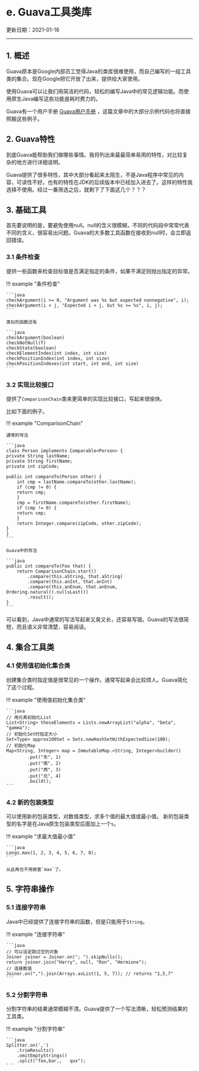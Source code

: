 # e. Guava工具类库

更新日期：2021-01-16

-------------------------------------

## 1. 概述

Guava原本是Google内部员工觉得Java的类库很难使用，而自己编写的一组工具类的集合。现在Google把它开放了出来，提供给大家使用。

使用Guava可以让我们用简洁的代码，轻松的编写Java中的常见逻辑功能。而使用原生Java编写这些功能是耗时费力的。

Guava有一个用户手册 [Guava用户手册](https://github.com/google/guava/wiki) ，这篇文章中的大部分示例代码也将直接照搬这些例子。

## 2. Guava特性

到底Guava能帮助我们做哪些事情。我将列出来最最简单易用的特性，对比较复杂的地方进行详细说明。

Guava提供了很多特性，其中大部分看起来太陌生，不是Java程序中常见的内容，可读性不好。也有的特性在JDK的后续版本中已经加入进去了。这样的特性我选择不使用。经过一番筛选之后，就剩下了下面这几个？？？

## 3. 基础工具

首先要说明的是，要避免使用null。null的含义很模糊，不同的代码段中常常代表不同的含义，很容易出问题。Guava的大多数工具函数在接收到null时，会立即返回错误。

### 3.1 条件检查

提供一些函数来检查目标值是否满足指定的条件，如果不满足则抛出指定的异常。

!!! example "条件检查"

    ```java
    checkArgument(i >= 0, "Argument was %s but expected nonnegative", i);
    checkArgument(i < j, "Expected i < j, but %s >= %s", i, j);
    ```

    类似的函数还有

    ```java
    checkArgument(boolean)
    checkNotNull(T)
    checkState(boolean)
    checkElementIndex(int index, int size)
    checkPositionIndex(int index, int size)
    checkPositionIndexes(int start, int end, int size)
    ```

### 3.2 实现比较接口

提供了`ComparisonChain`类来更简单的实现比较接口，写起来很愉快。

比如下面的例子。

!!! example "ComparisonChain"

    通常的写法

    ```java
    class Person implements Comparable<Person> {
    private String lastName;
    private String firstName;
    private int zipCode;

    public int compareTo(Person other) {
        int cmp = lastName.compareTo(other.lastName);
        if (cmp != 0) {
        return cmp;
        }
        cmp = firstName.compareTo(other.firstName);
        if (cmp != 0) {
        return cmp;
        }
        return Integer.compare(zipCode, other.zipCode);
    }
    }
    ```

    Guava中的写法

    ```java
    public int compareTo(Foo that) {
        return ComparisonChain.start()
            .compare(this.aString, that.aString)
            .compare(this.anInt, that.anInt)
            .compare(this.anEnum, that.anEnum, Ordering.natural().nullsLast())
            .result();
    }
    ```

可以看到，Java中通常的写法写起来又臭又长，还容易写错。Guava的写法很简短，而且语义非常清楚，容易阅读。

## 4. 集合工具类

### 4.1 使用值初始化集合类

创建集合类时指定值是很常见的一个操作。通常写起来会比较烦人。Guava简化了这个过程。

!!! example "使用值初始化集合类"

    ```java
    // 用元素初始化List
    List<String> theseElements = Lists.newArrayList("alpha", "beta", "gamma");
    // 初始化Set时指定大小
    Set<Type> approx100Set = Sets.newHashSetWithExpectedSize(100);
    // 初始化Map
    Map<String, Integer> map = ImmutableMap.<String, Integer>builder()
            .put("东", 1)
            .put("南", 2)
            .put("西", 3)
            .put("北", 4)
            .build();
    ```

### 4.2 新的包装类型

可以使用新的包装类型，对数值类型，求多个值的最大值或最小值。
新的包装类型的名字是在Java原生包装类型后面加上一个`s`。

!!! example "求最大值最小值"

    ```java
    Longs.max(1, 2, 3, 4, 5, 6, 7, 8);
    ```

    从此再也不用嵌套`max`了。

## 5. 字符串操作

### 5.1 连接字符串

Java中已经提供了连接字符串的函数，但是只能用于`String`。

!!! example "连接字符串"

    ```java
    // 可以设定跳过空的对象
    Joiner joiner = Joiner.on("; ").skipNulls();
    return joiner.join("Harry", null, "Ron", "Hermione");
    // 连接数值
    Joiner.on(",").join(Arrays.asList(1, 5, 7)); // returns "1,5,7"
    ```

### 5.2 分割字符串

分割字符串的结果通常模糊不清。Guava提供了一个写法清晰，轻松预测结果的工具类。

!!! example "分割字符串"

    ```java
    Splitter.on(',')
        .trimResults()
        .omitEmptyStrings()
        .split("foo,bar,,   qux");
    ```
